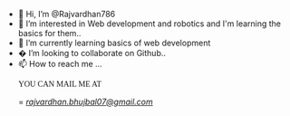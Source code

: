 - 👋 Hi, I’m @Rajvardhan786
- 👀 I’m interested in Web development and robotics and I'm learning the basics for them.. 
- 🌱 I’m currently learning basics of web development 
- � I’m looking to collaborate on Github..
- 📫 How to reach me ... <p style="font-family:cursive;">YOU CAN MAIL ME AT</p>= <em>rajvardhan.bhujbal07@gmail.com</em>

<!---
Rajvardhan786/Rajvardhan786 is a ✨ special ✨ repository because its `README.md` (this file) appears on your GitHub profile.
You can click the Preview link to take a look at your changes.
--->
